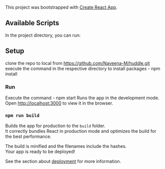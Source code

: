 This project was bootstrapped with [Create React App](https://github.com/facebook/create-react-app).

## Available Scripts

In the project directory, you can run:

## Setup
clone the repo to local from https://github.com/Naveena-M/huddle.git
execute the command in the respective directory to install packages  - npm install 

### Run 

Execute the command - npm start
Runs the app in the development mode.<br>
Open [http://localhost:3000](http://localhost:3000) to view it in the browser.

### `npm run build`

Builds the app for production to the `build` folder.<br>
It correctly bundles React in production mode and optimizes the build for the best performance.

The build is minified and the filenames include the hashes.<br>
Your app is ready to be deployed!

See the section about [deployment](https://facebook.github.io/create-react-app/docs/deployment) for more information.



